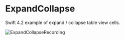 # ExpandCollapse

Swift 4.2 example of expand / collapse table view cells.

![ExpandCollapseRecording](https://user-images.githubusercontent.com/9865951/57387145-c322c100-7183-11e9-974b-3d6767f1b157.gif)
